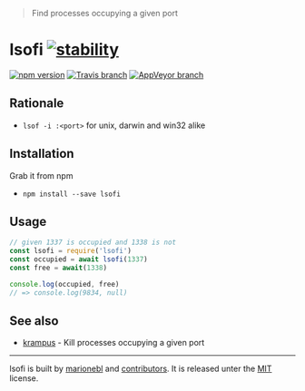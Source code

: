 > Find processes occupying a given port

# lsofi [![stability][0]][1]

[![npm version][6]][7] [![Travis branch][2]][3] [![AppVeyor branch][4]][5]

## Rationale

* `lsof -i :<port>` for unix, darwin and win32 alike

## Installation

Grab it from npm

* `npm install --save lsofi`

## Usage

```js
// given 1337 is occupied and 1338 is not
const lsofi = require('lsofi')
const occupied = await lsofi(1337)
const free = await(1338)

console.log(occupied, free)
// => console.log(9834, null)
```

## See also

* [krampus](https://github.com/marionebl/krampus) - Kill processes occupying a given port

---
lsofi is built by [marionebl](https://github.com/marionebl) and [contributors](https://github.com/marionebl/lsofi/graphs/contributors). It is released unter the [MIT](https://github.com/marionebl/lsofi/blob/master/LICENSE) license.

[0]: https://img.shields.io/badge/stability-experimental-orange.svg?style=flat-square
[1]: https://nodejs.org/api/documentation.html#documentation_stability_index
[2]: https://img.shields.io/travis/marionebl/lsofi/master.svg?style=flat-square
[3]: https://travis-ci.org/marionebl/lsofi
[4]: https://img.shields.io/appveyor/ci/marionebl/lsofi/master.svg?style=flat-square
[5]: https://ci.appveyor.com/project/marionebl/lsofi
[6]: https://img.shields.io/npm/v/lsofi.svg?style=flat-square
[7]: https://npmjs.org/package/lsofi
